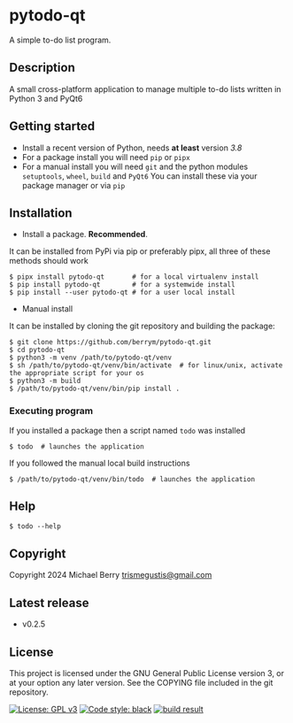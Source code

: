 # pytodo-qt

A simple to-do list program.

## Description

A small cross-platform application to manage multiple to-do lists written in Python 3 and PyQt6

## Getting started

- Install a recent version of Python, needs **at least** version *3.8*
- For a package install you will need `pip` or `pipx`
- For a manual install you will need `git` and the python modules `setuptools`, `wheel`, `build` and `PyQt6`
  You can install these via your package manager or via `pip`

## Installation

- Install a package. **Recommended**.

It can be installed from PyPi via pip or preferably pipx, all three of these methods should work

    $ pipx install pytodo-qt       # for a local virtualenv install
    $ pip install pytodo-qt        # for a systemwide install
    $ pip install --user pytodo-qt # for a user local install

- Manual install

It can be installed by cloning the git repository and building the package:

    $ git clone https://github.com/berrym/pytodo-qt.git
    $ cd pytodo-qt
    $ python3 -m venv /path/to/pytodo-qt/venv
    $ sh /path/to/pytodo-qt/venv/bin/activate  # for linux/unix, activate the appropriate script for your os
    $ python3 -m build
    $ /path/to/pytodo-qt/venv/bin/pip install .

### Executing program

If you installed a package then a script named `todo` was installed

    $ todo  # launches the application

If you followed the manual local build instructions

    $ /path/to/pytodo-qt/venv/bin/todo  # launches the application

## Help

    $ todo --help

## Copyright

Copyright 2024 Michael Berry <trismegustis@gmail.com>

## Latest release

- v0.2.5

## License

This project is licensed under the GNU General Public License version 3, or at your option any later version.
See the COPYING file included in the git repository.

[![License: GPL v3](https://img.shields.io/badge/License-GPLv3-blue.svg)](https://www.gnu.org/licenses/gpl-3.0)
[![Code style: black](https://img.shields.io/badge/code%20style-black-000000.svg)](https://github.com/psf/black)
[![build result](https://build.opensuse.org/projects/home:berrym/packages/pytodo-qt/badge.svg?type=default)](https://build.opensuse.org/package/show/home:berrym/pytodo-qt)
